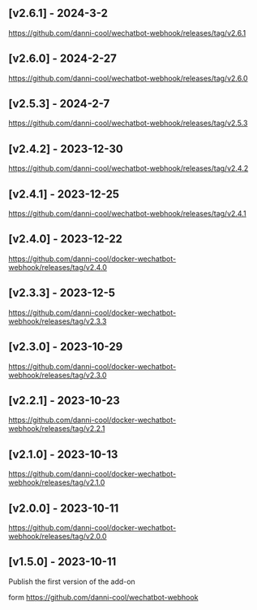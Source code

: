 ## [v2.6.1] - 2024-3-2

https://github.com/danni-cool/wechatbot-webhook/releases/tag/v2.6.1

## [v2.6.0] - 2024-2-27

https://github.com/danni-cool/wechatbot-webhook/releases/tag/v2.6.0

## [v2.5.3] - 2024-2-7

https://github.com/danni-cool/wechatbot-webhook/releases/tag/v2.5.3

## [v2.4.2] - 2023-12-30

https://github.com/danni-cool/wechatbot-webhook/releases/tag/v2.4.2

## [v2.4.1] - 2023-12-25

https://github.com/danni-cool/wechatbot-webhook/releases/tag/v2.4.1

## [v2.4.0] - 2023-12-22

https://github.com/danni-cool/docker-wechatbot-webhook/releases/tag/v2.4.0

## [v2.3.3] - 2023-12-5

https://github.com/danni-cool/docker-wechatbot-webhook/releases/tag/v2.3.3

## [v2.3.0] - 2023-10-29

https://github.com/danni-cool/docker-wechatbot-webhook/releases/tag/v2.3.0

## [v2.2.1] - 2023-10-23

https://github.com/danni-cool/docker-wechatbot-webhook/releases/tag/v2.2.1

## [v2.1.0] - 2023-10-13

https://github.com/danni-cool/docker-wechatbot-webhook/releases/tag/v2.1.0

## [v2.0.0] - 2023-10-11

https://github.com/danni-cool/docker-wechatbot-webhook/releases/tag/v2.0.0

## [v1.5.0] - 2023-10-11

Publish the first version of the add-on

form https://github.com/danni-cool/wechatbot-webhook
